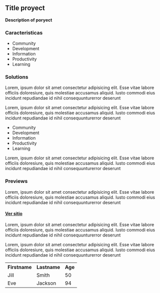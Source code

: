 ## Title proyect

<p><strong>Description of poryect</strong></p>

### Caracteristicas

<ul>
  <li>Community</li>
  <li>Development</li>
  <li>Information</li>
  <li>Productivity</li>
  <li>Learning</li>
</ul>


### Solutions

   <p>Lorem, ipsum dolor sit amet consectetur adipisicing elit. Esse vitae labore officiis doloresiure, quis molestiae accusamus aliquid. Iusto commodi eius incidunt repudiandae id nihil consequunturerror deserunt</p>

   <p>Lorem, ipsum dolor sit amet consectetur adipisicing elit. Esse vitae labore officiis doloresiure, quis molestiae accusamus aliquid. Iusto commodi eius incidunt repudiandae id nihil consequunturerror deserunt</p>

   
<ul>
  <li>Community</li>
  <li>Development</li>
  <li>Information</li>
  <li>Productivity</li>
  <li>Learning</li>
</ul>


   <p>Lorem, ipsum dolor sit amet consectetur adipisicing elit. Esse vitae labore officiis doloresiure, quis molestiae accusamus aliquid. Iusto commodi eius incidunt repudiandae id nihil consequunturerror deserunt</p>


### Previews

   <p>Lorem, ipsum dolor sit amet consectetur adipisicing elit. Esse vitae labore officiis doloresiure, quis molestiae accusamus aliquid. Iusto commodi eius incidunt repudiandae id nihil consequunturerror deserunt</p>
   
   #### <a href="https://gabriel-22-01-2000.github.io/Proyecto-Eco-Carmen/" target="_blank"> Ver sitio</a>

  
   <p>Lorem, ipsum dolor sit amet consectetur adipisicing elit. Esse vitae labore officiis doloresiure, quis molestiae accusamus aliquid. Iusto commodi eius incidunt repudiandae id nihil consequunturerror deserunt</p>

   <p>Lorem, ipsum dolor sit amet consectetur adipisicing elit. Esse vitae labore officiis doloresiure, quis molestiae accusamus aliquid. Iusto commodi eius incidunt repudiandae id nihil consequunturerror deserunt</p>

<table style="width:100%">
  <tr>
    <th>Firstname</th>
    <th>Lastname</th>
    <th>Age</th>
  </tr>
  <tr>
    <td>Jill</td>
    <td>Smith</td>
    <td>50</td>
  </tr>
  <tr>
    <td>Eve</td>
    <td>Jackson</td>
    <td>94</td>
  </tr>
</table>   






